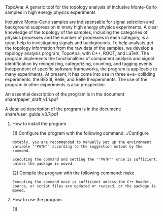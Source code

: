 TopoAna: A generic tool for the topology analysis of inclusive Monte-Carlo samples in high energy physics experiments

Inclusive Monte-Carlo samples are indispensable for signal selection and background suppression in many high energy physics experiments. A clear knowledge of the topology of the samples, including the categories of physics processes and the number of processes in each category, is a great help to investigating signals and backgrounds. To help analysts get the topology information from the raw data of the samples, we develop a topology analysis program, TopoAna, with C++, ROOT, and LaTeX. The program implements the functionalities of component analysis and signal identification by recognizing, categorizing, counting, and tagging events. Independent of specific software frameworks, the program is applicable to many experiments. At present, it has come into use in three e+e- colliding experiments: the BESIII, Belle, and Belle II experiments. The use of the program in other experiments is also prospective.

An essential description of the program is in the document: share/paper_draft_v1.1.pdf

A detailed description of the program is in the document: share/user_guide_v3.7.pdf

1. How to install the program

   (1) Configure the program with the following command: ./Configure

       Notably, you are recommended to manually set up the environment variable ''PATH'' according to the suggestion output by the command.

       Executing the command and setting the ''PATH'' once is sufficient, unless the package is moved.

   (2) Compile the program with the following command: make

       Executing the command once is sufficient unless the C++ header, source, or script files are updated or revised, or the package is moved.

2. How to use the program

   (1)
